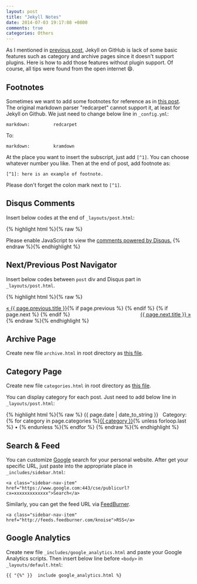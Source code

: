 ```yaml
---
layout: post
title: "Jekyll Notes"
date: 2014-07-03 19:17:08 +0800
comments: true
categories: Others
---
```


As I mentioned in [previous post](http://blog.pzheng.info/blog/2014/05/25/migrating-from-octopress-to-jekyll/), Jekyll on GitHub is lack of some basic features such as category and archive pages since it doesn't support plugins. Here is how to add those features without plugin support. Of course, all tips were found from the open internet :smile:.

<!--more-->

## Footnotes

Sometimes we want to add some footnotes for reference as in [this post](http://blog.pzheng.info/blog/2014/07/02/2014H1-summary/). The original markdown parser "redcarpet" cannot support it, at least for Jekyll on Github. We just need to change below line in `_config.yml`:

    markdown:         redcarpet

To:

    markdown:         kramdown

At the place you want to insert the subscript, just add `[^1]`. You can choose whatever number you like. Then at the end of post, add footnote as:

    [^1]: here is an example of footnote.

Please don't forget the colon mark next to `[^1]`.

## Disqus Comments

Insert below codes at the end of `_layouts/post.html`:

{% highlight html %}{% raw %}
<div id="disqus_thread"></div>
<script type="text/javascript">
    /* * * CONFIGURATION VARIABLES: EDIT BEFORE PASTING INTO YOUR WEBPAGE * * */
    var disqus_shortname = 'YOURNAME'; // required: replace example with your forum shortname

    /* * * DON'T EDIT BELOW THIS LINE * * */
    (function() {
        var dsq = document.createElement('script'); dsq.type = 'text/javascript'; dsq.async = true;
        dsq.src = '//' + disqus_shortname + '.disqus.com/embed.js';
        (document.getElementsByTagName('head')[0] || document.getElementsByTagName('body')[0]).appendChild(dsq);
    })();
</script>
<noscript>Please enable JavaScript to view the <a href="http://disqus.com/?ref_noscript">comments powered by Disqus.</a></noscript>
{% endraw %}{% endhighlight %}

## Next/Previous Post Navigator

Insert below codes between `post` div and Disqus part in `_layouts/post.html`.

{% highlight html %}{% raw %}
<div class="navigator">
  {% if page.previous %}
      <span style="float:left"><a href="{{ page.previous.url }}">« {{ page.previous.title }}</a></span>
  {% endif %}
  {% if page.next %}
      <span style="float:right"><a href="{{ page.next.url }}">{{ page.next.title }} »</a></span>
  {% endif %}
</div>
{% endraw %}{% endhighlight %}

## Archive Page

Create new file `archive.html` in root directory as [this file](https://raw.githubusercontent.com/happybit/happybit.github.io/master/archive.html).

## Category Page

Create new file `categories.html` in root directory as [this file](https://raw.githubusercontent.com/happybit/happybit.github.io/master/categories.html).

You can display category for each post. Just need to add below line in `_layouts/post.html`:

{% highlight html %}{% raw %}
<span class="post-date">{{ page.date | date_to_string }}&nbsp;&nbsp;&nbsp;Category: {% for category in page.categories %}<a href="{{ site.url }}/categories.html#{{ category }}" title="Pages categorized {{ category }}" rel="category">{{ category }}</a>{% unless forloop.last %} &bull; {% endunless %}{% endfor %}</span>
{% endraw %}{% endhighlight %}

## Search & Feed

You can customize [Google](https://www.google.com/cse/all) search for your personal website. After get your specific URL, just paste into the appropriate place in `_includes/sidebar.html`:

    <a class="sidebar-nav-item" href="https://www.google.com:443/cse/publicurl?cx=xxxxxxxxxxxxx">Search</a>
	
Similarly, you can get the feed URL via [FeedBurner](www.feedburner.com).

    <a class="sidebar-nav-item" href="http://feeds.feedburner.com/knoise">RSS</a>

## Google Analytics

Create new file `_includes/google_analytics.html` and paste your Google Analytics scripts. Then insert below line before `<body>` in `_layouts/default.html`:

    {{ "{%" }}  include google_analytics.html %}

